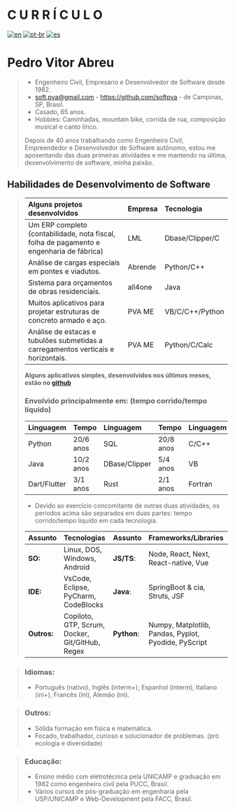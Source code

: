 # **C U R R Í C U L O**  
[![en](https://img.shields.io/badge/lang-en-red.svg)](./curriculum.md)
[![pt-br](https://img.shields.io/badge/lang-pt--br-green.svg)](./curriculum.pt-br.md)
[![es](https://img.shields.io/badge/lang-es-yellow.svg)](./curriculum.es.md)  

# **Pedro Vitor Abreu**
> - Engenheiro Civil, Empresário e Desenvolvedor de Software desde 1982.
> - <soft.pva@gmail.com> - <https://github.com/softpva> - de Campinas, SP, Brasil.
> - Casado, 65 anos.
> - Hobbies: Caminhadas, mountain bike, corrida de rua, composição musical e canto lírico.
>
> Depois de 40 anos trabalhando como Engenheiro Civil, Empreendedor e Desenvolvedor de Software autônomo, estou me aposentando das duas primeiras atividades e me mantendo na última, desenvolvimento de software, minha paixão.  

## Habilidades de Desenvolvimento de Software
>
> | Alguns projetos desenvolvidos | Empresa | Tecnologia |
> | :--- | :--- | :--- |
> | Um ERP completo (contabilidade, nota fiscal, folha de pagamento e engenharia de fábrica) | LML | Dbase/Clipper/C |
> Análise de cargas especiais em pontes e viadutos. | Abrende | Python/C++ |
> | Sistema para orçamentos de obras residenciais. | all4one | Java |
> | Muitos aplicativos para projetar estruturas de concreto armado e aço. | PVA ME | VB/C/C++/Python |
> | Análise de estacas e tubulões submetidas a carregamentos verticais e horizontais.| PVA ME | Python/C/Calc |
>
>**Alguns aplicativos simples, desenvolvidos nos últimos meses, estão no [github](https://github.com/softpva)**
>
> ### Envolvido principalmente em: (tempo corrido/tempo líquido)
>
> | Linguagem | Tempo | Linguagem | Tempo | Linguagem | Tempo | Linguagem | Tempo |
> | :--- | :--- | :--- | :--- | :--- | :--- | :--- | :--- |
> | Python | 20/6 anos | SQL | 20/8 anos | C/C++ | 20/4 anos | JS/TS | 10/3 anos |
> | Java | 10/2 anos | DBase/Clipper | 5/4 anos | VB | 10/5 anos | GDScript | 3/2 anos |
> | Dart/Flutter| 3/1 anos | Rust | 2/1 anos| Fortran | 3/1 anos | WAT | 6/6 meses|
>
> - Devido ao exercício concomitante de outras duas atividades, os períodos acima são separados em duas partes: tempo corrido/tempo líquido em cada tecnologia.
>
> | Assunto | Tecnologias | Assunto | Frameworks/Libraries |
> | :--- | :--- | :--- | :--- |
> | **SO:** | Linux, DOS, Windows, Android | **JS/TS**: | Node, React, Next, React-native, Vue |
> | **IDE:** | VsCode, Eclipse, PyCharm, CodeBlocks | **Java**: | SpringBoot & cia, Struts, JSF |
> | **Outros:** | Copiloto, GTP, Scrum, Docker, Git/GitHub, Regex| **Python**: | Numpy, Matplotlib, Pandas, Pyplot, Pyodide, PyScript|  

> ### Idiomas:
> - Português (nativo), Inglês (interm+), Espanhol (interm), Italiano (ini+), Francês (ini), Alemão (ini).

> ### Outros:
> - Sólida formação em física e matemática.
> - Focado, trabalhador, curioso e solucionador de problemas. (pró ecologia e diversidade)

> ### Educação:
> - Ensino médio com eletrotécnica pela UNICAMP e graduação em 1982 como engenheiro civil pela PUCC, Brasil.
> - Vários cursos de pós-graduação em engenharia pela USP/UNICAMP e Web-Development pela FACC, Brasil.
